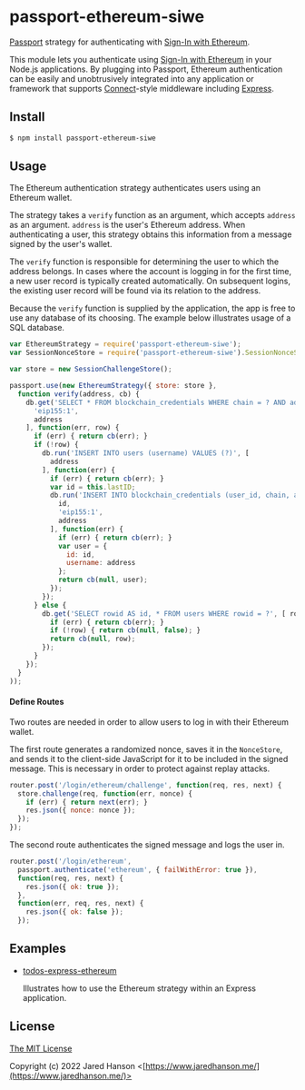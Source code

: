# passport-ethereum-siwe

[Passport](https://www.passportjs.org/) strategy for authenticating
with [Sign-In with Ethereum](https://login.xyz/).

This module lets you authenticate using [Sign-In with Ethereum](https://eips.ethereum.org/EIPS/eip-4361)
in your Node.js applications.  By plugging into Passport, Ethereum
authentication can be easily and unobtrusively integrated into any application
or framework that supports [Connect](https://github.com/senchalabs/connect#readme)-style
middleware including [Express](https://expressjs.com/).

## Install

```sh
$ npm install passport-ethereum-siwe
```

## Usage

The Ethereum authentication strategy authenticates users using an Ethereum
wallet.

The strategy takes a `verify` function as an argument, which accepts `address`
as an argument.  `address` is the user's Ethereum address.  When authenticating
a user, this strategy obtains this information from a message signed by the
user's wallet.

The `verify` function is responsible for determining the user to which the
address belongs.  In cases where the account is logging in for the first time, a
new user record is typically created automatically.  On subsequent logins, the
existing user record will be found via its relation to the address.

Because the `verify` function is supplied by the application, the app is free to
use any database of its choosing.  The example below illustrates usage of a SQL
database.

```js
var EthereumStrategy = require('passport-ethereum-siwe');
var SessionNonceStore = require('passport-ethereum-siwe').SessionNonceStore;

var store = new SessionChallengeStore();

passport.use(new EthereumStrategy({ store: store },
  function verify(address, cb) {
    db.get('SELECT * FROM blockchain_credentials WHERE chain = ? AND address = ?', [
      'eip155:1',
      address
    ], function(err, row) {
      if (err) { return cb(err); }
      if (!row) {
        db.run('INSERT INTO users (username) VALUES (?)', [
          address
        ], function(err) {
          if (err) { return cb(err); }
          var id = this.lastID;
          db.run('INSERT INTO blockchain_credentials (user_id, chain, address) VALUES (?, ?, ?)', [
            id,
            'eip155:1',
            address
          ], function(err) {
            if (err) { return cb(err); }
            var user = {
              id: id,
              username: address
            };
            return cb(null, user);
          });
        });
      } else {
        db.get('SELECT rowid AS id, * FROM users WHERE rowid = ?', [ row.user_id ], function(err, row) {
          if (err) { return cb(err); }
          if (!row) { return cb(null, false); }
          return cb(null, row);
        });
      }
    });
  }
));
```

#### Define Routes

Two routes are needed in order to allow users to log in with their Ethereum
wallet.

The first route generates a randomized nonce, saves it in the `NonceStore`, and
sends it to the client-side JavaScript for it to be included in the signed
message.  This is necessary in order to protect against replay attacks.

```js
router.post('/login/ethereum/challenge', function(req, res, next) {
  store.challenge(req, function(err, nonce) {
    if (err) { return next(err); }
    res.json({ nonce: nonce });
  });
});
```

The second route authenticates the signed message and logs the user in.

```js
router.post('/login/ethereum',
  passport.authenticate('ethereum', { failWithError: true }),
  function(req, res, next) {
    res.json({ ok: true });
  },
  function(err, req, res, next) {
    res.json({ ok: false });
  });
```

## Examples

* [todos-express-ethereum](https://github.com/passport/todos-express-ethereum)

  Illustrates how to use the Ethereum strategy within an Express application.

## License

[The MIT License](https://opensource.org/licenses/MIT)

Copyright (c) 2022 Jared Hanson <[https://www.jaredhanson.me/](https://www.jaredhanson.me/)>
